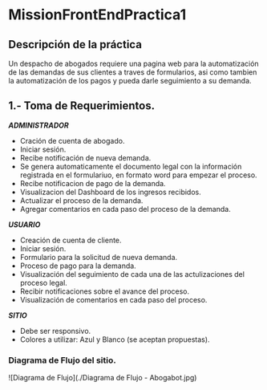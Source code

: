 # MissionFrontEndPractica1

## Descripción de la práctica

Un despacho de abogados requiere una pagina web para la automatización de las demandas de sus clientes a traves de formularios, asi como tambien la automatización de los pagos y pueda darle seguimiento a su demanda.

## 1.- Toma de Requerimientos.

***ADMINISTRADOR***

* Cración de cuenta de abogado.
* Iniciar sesión.
* Recibe notificación de nueva demanda.
* Se genera automaticamente el documento legal con la información registrada en el formulariuo, en formato word para empezar el proceso.
* Recibe notificacion de pago de la demanda.
* Visualizacion del Dashboard de los ingresos recibidos.
* Actualizar el proceso de la demanda.
* Agregar comentarios en cada paso del proceso de la demanda.

***USUARIO***

* Creación de cuenta de cliente.
* Iniciar sesión.
* Formulario para la solicitud de nueva demanda.
* Proceso de pago para la demanda.
* Visualización del seguimiento de cada una de las actulizaciones del proceso legal.
* Recibir notificaciones sobre el avance del proceso.
* Visualización de comentarios en cada paso del proceso.

***SITIO***

* Debe ser responsivo.
* Colores a utilizar: Azul y Blanco (se aceptan propuestas).

### Diagrama de Flujo del sitio.

![Diagrama de Flujo](./Diagrama de Flujo - Abogabot.jpg)


